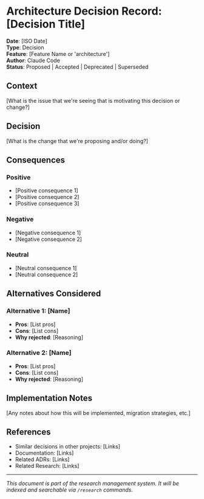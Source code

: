 # Architecture Decision Record: [Decision Title]

**Date**: [ISO Date]  
**Type**: Decision  
**Feature**: [Feature Name or 'architecture']  
**Author**: Claude Code  
**Status**: Proposed | Accepted | Deprecated | Superseded

## Context

[What is the issue that we're seeing that is motivating this decision or change?]

## Decision

[What is the change that we're proposing and/or doing?]

## Consequences

### Positive
- [Positive consequence 1]
- [Positive consequence 2]
- [Positive consequence 3]

### Negative
- [Negative consequence 1]
- [Negative consequence 2]

### Neutral
- [Neutral consequence 1]
- [Neutral consequence 2]

## Alternatives Considered

### Alternative 1: [Name]
- **Pros**: [List pros]
- **Cons**: [List cons]
- **Why rejected**: [Reasoning]

### Alternative 2: [Name]
- **Pros**: [List pros]
- **Cons**: [List cons]
- **Why rejected**: [Reasoning]

## Implementation Notes

[Any notes about how this will be implemented, migration strategies, etc.]

## References

- Similar decisions in other projects: [Links]
- Documentation: [Links]
- Related ADRs: [Links]
- Related Research: [Links]

---

*This document is part of the research management system. It will be indexed and searchable via `/research` commands.*